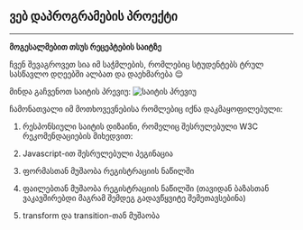 ## ვებ დაპროგრამების პროექტი

---

**მოგესალმებით თსუს რეცეპტების საიტზე**

ჩვენ შევაგროვეთ სია იმ საჭმლების, რომლებიც სტუდენტებს ტრულ სასწავლო დღეებში ალბათ და დაეხმარება 😌

მინდა გაჩვენოთ საიტის პრევიუ:
![საიტის პრევიუ](showcase.gif)

ჩამონათვალი იმ მოთხოვევნებისა რომლებიც იქნა დაკმაყოფილებული:

1. რესპონსიული საიტის დიზაინი, რომელიც შესრულებული W3C რეკომენდაციების მიხედვით:
2. Javascript-ით შესრულებული პეგინაცია

3. ფორმასთან მუშაობა რეგისტრაციის ნაწილში
4. ფაილებთან მუშაობა რეგისტრაციის ნაწილში (თავიდან ბაზასთან ვაკავშირებდი მაგრამ შემდეგ გადავწყვიტე შემეთავსებინა)
5. transform და transition-თან მუშაობა
